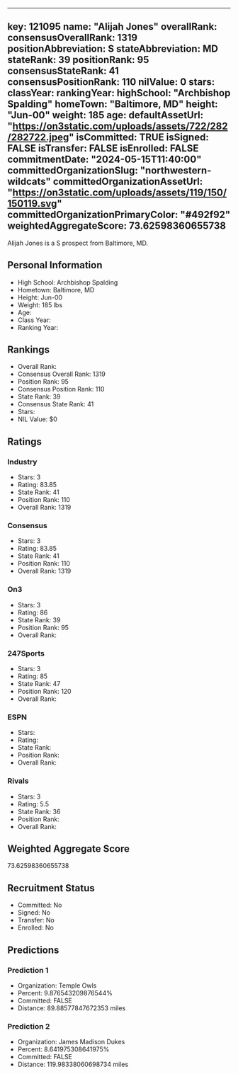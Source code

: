 ---
  key: 121095
  name: "Alijah Jones"
  overallRank: 
  consensusOverallRank: 1319
  positionAbbreviation: S
  stateAbbreviation: MD
  stateRank: 39
  positionRank: 95
  consensusStateRank: 41
  consensusPositionRank: 110
  nilValue: 0
  stars: 
  classYear: 
  rankingYear: 
  highSchool: "Archbishop Spalding"
  homeTown: "Baltimore, MD"
  height: "Jun-00"
  weight: 185
  age: 
  defaultAssetUrl: "https://on3static.com/uploads/assets/722/282/282722.jpeg"
  isCommitted: TRUE
  isSigned: FALSE
  isTransfer: FALSE
  isEnrolled: FALSE
  commitmentDate: "2024-05-15T11:40:00"
  committedOrganizationSlug: "northwestern-wildcats"
  committedOrganizationAssetUrl: "https://on3static.com/uploads/assets/119/150/150119.svg"
  committedOrganizationPrimaryColor: "#492f92"
  weightedAggregateScore: 73.62598360655738
  ---
  
  Alijah Jones is a S prospect from Baltimore, MD.
  
  ## Personal Information
  - High School: Archbishop Spalding
  - Hometown: Baltimore, MD
  - Height: Jun-00
  - Weight: 185 lbs
  - Age: 
  - Class Year: 
  - Ranking Year: 
  
  ## Rankings
  - Overall Rank: 
  - Consensus Overall Rank: 1319
  - Position Rank: 95
  - Consensus Position Rank: 110
  - State Rank: 39
  - Consensus State Rank: 41
  - Stars: 
  - NIL Value: $0
  
  ## Ratings
  
  ### Industry
  - Stars: 3
  - Rating: 83.85
  - State Rank: 41
  - Position Rank: 110
  - Overall Rank: 1319
  
  ### Consensus
  - Stars: 3
  - Rating: 83.85
  - State Rank: 41
  - Position Rank: 110
  - Overall Rank: 1319
  
  ### On3
  - Stars: 3
  - Rating: 86
  - State Rank: 39
  - Position Rank: 95
  - Overall Rank: 
  
  ### 247Sports
  - Stars: 3
  - Rating: 85
  - State Rank: 47
  - Position Rank: 120
  - Overall Rank: 
  
  ### ESPN
  - Stars: 
  - Rating: 
  - State Rank: 
  - Position Rank: 
  - Overall Rank: 
  
  ### Rivals
  - Stars: 3
  - Rating: 5.5
  - State Rank: 36
  - Position Rank: 
  - Overall Rank: 
  
  ## Weighted Aggregate Score
  73.62598360655738
  
  ## Recruitment Status
  - Committed: No
  - Signed: No
  - Transfer: No
  - Enrolled: No
  
  
  
  ## Predictions
  
  ### Prediction 1
  - Organization: Temple Owls
  - Percent: 9.876543209876544%
  - Committed: FALSE
  - Distance: 89.88577847672353 miles
  
  ### Prediction 2
  - Organization: James Madison Dukes
  - Percent: 8.641975308641975%
  - Committed: FALSE
  - Distance: 119.98338060698734 miles
  